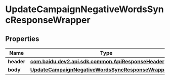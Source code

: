 

# UpdateCampaignNegativeWordsSyncResponseWrapper


## Properties

Name | Type | Description | Notes
------------ | ------------- | ------------- | -------------
**header** | [**com.baidu.dev2.api.sdk.common.ApiResponseHeader**](com.baidu.dev2.api.sdk.common.ApiResponseHeader.md) |  |  [optional]
**body** | [**UpdateCampaignNegativeWordsSyncResponseWrapperBody**](UpdateCampaignNegativeWordsSyncResponseWrapperBody.md) |  |  [optional]



